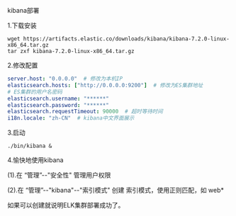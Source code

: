kibana部署

1.下载安装

```shell
wget https://artifacts.elastic.co/downloads/kibana/kibana-7.2.0-linux-x86_64.tar.gz
tar zxf kibana-7.2.0-linux-x86_64.tar.gz
```

2.修改配置

```yaml
server.host: "0.0.0.0"  # 修改为本机IP
elasticsearch.hosts: ["http://0.0.0.0:9200"]  # 修改为ES集群地址
# ES集群的用户名密码
elasticsearch.username: "******"
elasticsearch.password: "******"
elasticsearch.requestTimeout: 90000  # 超时等待时间
i18n.locale: "zh-CN"  # kibana中文界面展示
```

3.启动

```shell
./bin/kibana &
```

4.愉快地使用kibana

(1).在 “管理”--"安全性" 管理用户权限

(2).在 “管理”--"kibana"--"索引模式" 创建 索引模式，使用正则匹配，如 web*

如果可以创建就说明ELK集群部署成功了。